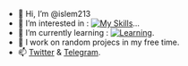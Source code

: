 - 👋 Hi, I’m @islem213
- 👀 I’m interested in : 
[![My Skills](https://skillicons.dev/icons?i=html,css,js,wordpress)](#)...
- 🌱 I’m currently learning : 
[![Learning](https://skillicons.dev/icons?i=androidstudio,py,ai,ps,xd)](#).
- 💞️ I work on random projecs in my free time.
- 📫 [Twitter](https://www.twitter.com/hislem213) & [Telegram](https://t.me/islem213).
